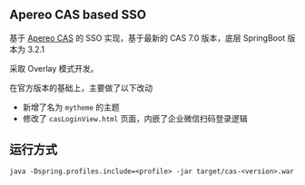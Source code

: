 ## Apereo CAS based SSO

基于 [Apereo CAS](https://apereo.github.io/cas) 的 SSO 实现，基于最新的 CAS 7.0 版本，底层 SpringBoot 版本为 3.2.1

采取 Overlay 模式开发。

在官方版本的基础上，主要做了以下改动

- 新增了名为 `mytheme` 的主题
- 修改了 `casLoginView.html` 页面，内嵌了企业微信扫码登录逻辑

## 运行方式

```
java -Dspring.profiles.include=<profile> -jar target/cas-<version>.war
```
